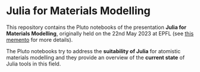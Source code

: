 # Julia for Materials Modelling

This repository contains the Pluto notebooks of the presentation
**Julia for Materials Modelling**, originally held on the 22nd May 2023
at EPFL (see [this memento](https://memento.epfl.ch/event/julia-for-materials-modelling-2/)
for more details).

The Pluto notebooks try to address the **suitability of Julia** for atomistic materials
modelling and they provide an overview of the **current state** of Julia tools
in this field.
